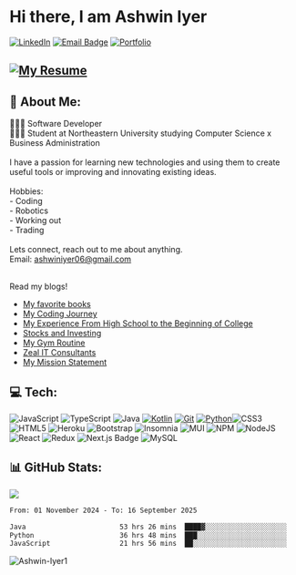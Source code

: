 # Hi there, I am Ashwin Iyer
 [![LinkedIn](https://img.shields.io/badge/LinkedIn-%230077B5.svg?logo=linkedin&logoColor=white)](https://www.linkedin.com/in/ashwin-iyer-949028263/) [![Email Badge](https://img.shields.io/badge/Gmail-red?style=flat-square&logo=gmail&logoColor=blue&labelColor=white&color=blue)](mailto:ashwiniyer06@gmail.com) [![Portfolio](https://img.shields.io/badge/PORTFOLIO%20-black?logo=rocket&logoWidth=20)](https://ashwiniyer.com/)

## [![My Resume](https://img.shields.io/badge/Resume-PDF-red)](https://ashwiniyer.com/resume)


## 💫 About Me:
👨🏻‍💻 Software Developer <br>👨🏻‍🎓 Student at Northeastern University studying Computer Science x Business Administration <br><br>I have a passion for learning new technologies and using them to create useful tools or improving and innovating existing ideas.  <br><br> Hobbies: <br>     - Coding <br>     - Robotics <br>     - Working out <br>     - Trading <br><br>Lets connect, reach out to me about anything.<br>Email: ashwiniyer06@gmail.com 

<br> Read my blogs!
- [My favorite books](https://ashwiniyer.com/blog/books)
- [My Coding Journey](https://ashwiniyer.com/blog/coding)
- [My Experience From High School to the Beginning of College](https://ashwiniyer.com/blog/school)
- [Stocks and Investing](https://ashwiniyer.com/blog/stocks)
- [My Gym Routine](https://ashwiniyer.com/blog/working-out)
- [Zeal IT Consultants](https://ashwiniyer.com/blog/zeal-it-consultants)
- [My Mission Statement](https://ashwiniyer.com/blog/mission)


## 💻 Tech:
![JavaScript](https://img.shields.io/badge/javascript-%23323330.svg?style=for-the-badge&logo=javascript&logoColor=%23F7DF1E) ![TypeScript](https://img.shields.io/badge/typescript-%23007ACC.svg?style=for-the-badge&logo=typescript&logoColor=white) 
![Java](https://img.shields.io/badge/Java-%23ED8B00.svg?style=for-the-badge&logo=openjdk&logoColor=white)
[![Kotlin](https://img.shields.io/badge/Kotlin-%237F52FF.svg?logo=kotlin&logoColor=white&style=for-the-badge)](#)
[![Git](https://img.shields.io/badge/Git-F05032?logo=git&logoColor=fff&style=for-the-badge)](#)
[![Python](https://img.shields.io/badge/Python-3776AB?logo=python&logoColor=fff&style=for-the-badge)](#)![CSS3](https://img.shields.io/badge/css3-%231572B6.svg?style=for-the-badge&logo=css3&logoColor=white) ![HTML5](https://img.shields.io/badge/html5-%23E34F26.svg?style=for-the-badge&logo=html5&logoColor=white)
![Heroku](https://img.shields.io/badge/heroku-%23430098.svg?style=for-the-badge&logo=heroku&logoColor=white) ![Bootstrap](https://img.shields.io/badge/bootstrap-%238511FA.svg?style=for-the-badge&logo=bootstrap&logoColor=white) ![Insomnia](https://img.shields.io/badge/Insomnia-black?style=for-the-badge&logo=insomnia&logoColor=5849BE) ![MUI](https://img.shields.io/badge/MUI-%230081CB.svg?style=for-the-badge&logo=mui&logoColor=white) ![NPM](https://img.shields.io/badge/NPM-%23CB3837.svg?style=for-the-badge&logo=npm&logoColor=white) ![NodeJS](https://img.shields.io/badge/node.js-6DA55F?style=for-the-badge&logo=node.js&logoColor=white) ![React](https://img.shields.io/badge/react-%2320232a.svg?style=for-the-badge&logo=react&logoColor=%2361DAFB) ![Redux](https://img.shields.io/badge/redux-%23593d88.svg?style=for-the-badge&logo=redux&logoColor=white) 
![Next.js Badge](https://img.shields.io/badge/Next.js-000?logo=nextdotjs&logoColor=fff&style=for-the-badge)
![MySQL](https://img.shields.io/badge/mysql-%2300000f.svg?style=for-the-badge&logo=mysql&logoColor=white)
## 📊 GitHub Stats:

<!--
![](https://github-readme-stats.vercel.app/api?username=Ashwin-Iyer1&theme=dark&hide_border=false&include_all_commits=true&count_private=true)<br/>

![](https://github-readme-streak-stats.herokuapp.com/?user=Ashwin-Iyer1&theme=dark&hide_border=false)<br/> 
-->
![](https://github-readme-stats.vercel.app/api/top-langs/?username=Ashwin-Iyer1&theme=dark&hide_border=false&include_all_commits=true&count_private=true&layout=compact)

<!--
## 🏆 GitHub Trophies
![](https://github-profile-trophy.vercel.app/?username=Ashwin-Iyer1&theme=radical&no-frame=false&no-bg=false&margin-w=4)
-->

<!--START_SECTION:waka-->

```txt
From: 01 November 2024 - To: 16 September 2025

Java                       53 hrs 26 mins  ████▓░░░░░░░░░░░░░░░░░░░░   18.00 %
Python                     36 hrs 48 mins  ███░░░░░░░░░░░░░░░░░░░░░░   12.39 %
JavaScript                 21 hrs 56 mins  ██░░░░░░░░░░░░░░░░░░░░░░░   07.39 %
```

<!--END_SECTION:waka-->
<!--Profile Count Badge-->
<img src="https://komarev.com/ghpvc/?username=Ashwin-Iyer1&label=Profile%20views&color=770677&style=for-the-badge&logo=star" alt="Ashwin-Iyer1" style="padding-right:20px;" />
